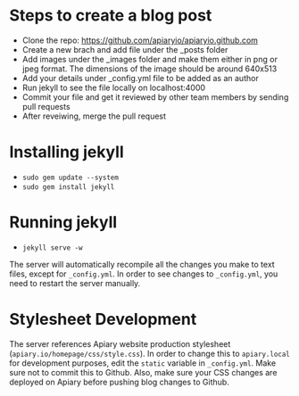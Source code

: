 
# Steps to create a blog post

 - Clone the repo: https://github.com/apiaryio/apiaryio.github.com
 - Create a new brach and add file under the _posts folder
 - Add images under the _images folder and make them either in png or jpeg format. The dimensions of the image should be around 640x513
 - Add your details under _config.yml file to be added as an author
 - Run jekyll to see the file locally on localhost:4000
 - Commit your file and get it reviewed by other team members by sending pull requests
 - After reveiwing, merge the pull request
 

# Installing jekyll


- `sudo gem update --system`
- `sudo gem install jekyll`

# Running jekyll

- `jekyll serve -w`

The server will automatically recompile all the changes you make to text files, except for `_config.yml`. In order to see changes to `_config.yml`, you need to restart the server manually.

# Stylesheet Development

The server references Apiary website production stylesheet (`apiary.io/homepage/css/style.css`). In order to change this to `apiary.local` for development purposes, edit the `static` variable in `_config.yml`. Make sure not to commit this to Github. Also, make sure your CSS changes are deployed on Apiary before pushing blog changes to Github.
